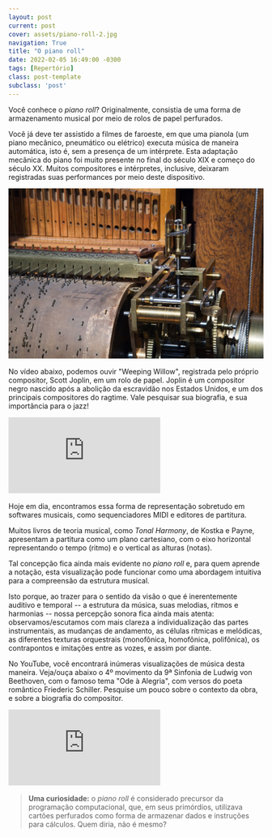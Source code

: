 ```yaml
---
layout: post
current: post
cover: assets/piano-roll-2.jpg
navigation: True
title: "O piano roll"
date: 2022-02-05 16:49:00 -0300
tags: [Repertório]
class: post-template
subclass: 'post'
---
```


Você conhece o *piano roll*? Originalmente, consistia de uma forma de armazenamento musical por meio de rolos de papel perfurados.

Você já deve ter assistido a filmes de faroeste, em que uma pianola (um piano mecânico, pneumático ou elétrico) executa música de maneira automática, isto é, sem a presença de um intérprete. Esta adaptação mecânica do piano foi muito presente no final do século XIX e começo do século XX. Muitos compositores e intérpretes, inclusive, deixaram registradas suas performances por meio deste dispositivo.

![snapshot](assets/piano-roll.jpg)

No vídeo abaixo, podemos ouvir "Weeping Willow", registrada pelo próprio compositor, Scott Joplin, em um rolo de papel. Joplin é um compositor negro nascido após a abolição da escravidão nos Estados Unidos, e um dos principais compositores do ragtime. Vale pesquisar sua biografia, e sua importância para o jazz!

<iframe src="https://www.youtube.com/embed/IElCAs7tivM" allow="autoplay; encrypted-media" frameborder="0" allowfullscreen="true"></iframe>

Hoje em dia, encontramos essa forma de representação sobretudo em softwares musicais, como sequenciadores MIDI e editores de partitura.

Muitos livros de teoria musical, como *Tonal Harmony*, de Kostka e Payne, apresentam a partitura como um plano cartesiano, com o eixo horizontal representando o tempo (ritmo) e o vertical as alturas (notas).

Tal concepção fica ainda mais evidente no *piano roll* e, para quem aprende a notação, esta visualização pode funcionar como uma abordagem intuitiva para a compreensão da estrutura musical. 

Isto porque, ao trazer para o sentido da visão o que é inerentemente auditivo e temporal -- a estrutura da música, suas melodias, ritmos e harmonias -- nossa percepção sonora fica ainda mais atenta: observamos/escutamos com mais clareza a individualização das partes instrumentais, as mudanças de andamento, as células rítmicas e melódicas, as diferentes texturas orquestrais (monofônica, homofônica, polifônica), os contrapontos e imitações entre as vozes, e assim por diante.

No YouTube, você encontrará inúmeras visualizações de música desta maneira. Veja/ouça abaixo o 4º movimento da 9ª Sinfonia de Ludwig von Beethoven, com o famoso tema "Ode à Alegria", com versos do poeta romântico Friederic Schiller. Pesquise um pouco sobre o contexto da obra, e sobre a biografia do compositor.

<iframe src="https://www.youtube.com/embed/ljGMhDSSGFU" allow="autoplay; encrypted-media" frameborder="0" allowfullscreen="true"></iframe>

>**Uma curiosidade:** o *piano roll* é considerado precursor da programação computacional, que, em seus primórdios, utilizava cartões perfurados como forma de armazenar dados e instruções para cálculos. Quem diria, não é mesmo?